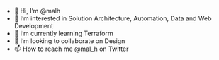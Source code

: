 - 👋 Hi, I’m @malh
- 👀 I’m interested in  Solution Architecture, Automation, Data and Web Development
- 🌱 I’m currently learning Terraform
- 💞️ I’m looking to collaborate on Design 
- 📫 How to reach me @mal_h on Twitter

<!---
malh/malh is a ✨ special ✨ repository because its `README.md` (this file) appears on your GitHub profile.
You can click the Preview link to take a look at your changes.
--->
